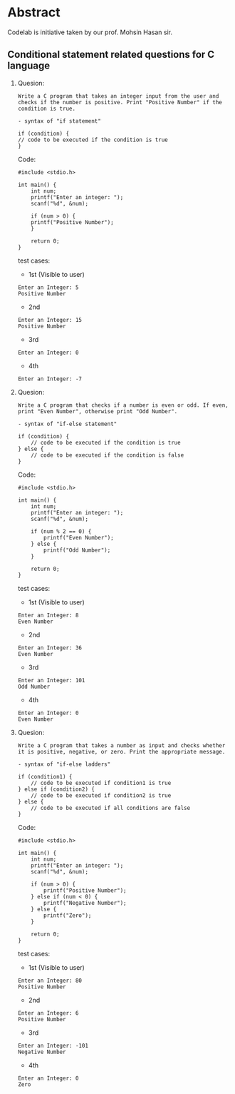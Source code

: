 # Abstract
Codelab is initiative taken by our prof. Mohsin Hasan sir.

## Conditional statement related questions for C language

1. Quesion:
    ```
    Write a C program that takes an integer input from the user and checks if the number is positive. Print "Positive Number" if the condition is true.

    - syntax of "if statement"

    if (condition) {
    // code to be executed if the condition is true
    }

    ```

    Code:
    ```
    #include <stdio.h>

    int main() {
        int num;
        printf("Enter an integer: ");
        scanf("%d", &num);

        if (num > 0) {
        printf("Positive Number");
        }

        return 0;
    }

    ```

    test cases:
    - 1st (Visible to user)
    ```
    Enter an Integer: 5
    Positive Number
    ```
    - 2nd
    ```
    Enter an Integer: 15
    Positive Number
    ```

    - 3rd
    ```
    Enter an Integer: 0
    ```

    - 4th
    ```
    Enter an Integer: -7
    ```

2. Quesion:
    ```
    Write a C program that checks if a number is even or odd. If even, print "Even Number", otherwise print "Odd Number".

    - syntax of "if-else statement"

    if (condition) {
        // code to be executed if the condition is true
    } else {
        // code to be executed if the condition is false
    }

    ```

    Code:
    ```
    #include <stdio.h>

    int main() {
        int num;
        printf("Enter an integer: ");
        scanf("%d", &num);

        if (num % 2 == 0) {
            printf("Even Number");
        } else {
            printf("Odd Number");
        }

        return 0;
    }

    ```

    test cases:
    - 1st (Visible to user)
    ```
    Enter an Integer: 8
    Even Number
    ```
    - 2nd
    ```
    Enter an Integer: 36
    Even Number
    ```

    - 3rd
    ```
    Enter an Integer: 101
    Odd Number
    ```

    - 4th
    ```
    Enter an Integer: 0
    Even Number
    ```

3. Quesion:
    ```
    Write a C program that takes a number as input and checks whether it is positive, negative, or zero. Print the appropriate message.

    - syntax of "if-else ladders"

    if (condition1) {
        // code to be executed if condition1 is true
    } else if (condition2) {
        // code to be executed if condition2 is true
    } else {
        // code to be executed if all conditions are false
    }

    ```

    Code:
    ```
    #include <stdio.h>

    int main() {
        int num;
        printf("Enter an integer: ");
        scanf("%d", &num);

        if (num > 0) {
            printf("Positive Number");
        } else if (num < 0) {
            printf("Negative Number");
        } else {
            printf("Zero");
        }

        return 0;
    }

    ```

    test cases:
    - 1st (Visible to user)
    ```
    Enter an Integer: 80
    Positive Number
    ```
    - 2nd
    ```
    Enter an Integer: 6
    Positive Number
    ```

    - 3rd
    ```
    Enter an Integer: -101
    Negative Number
    ```

    - 4th
    ```
    Enter an Integer: 0
    Zero
    ```


